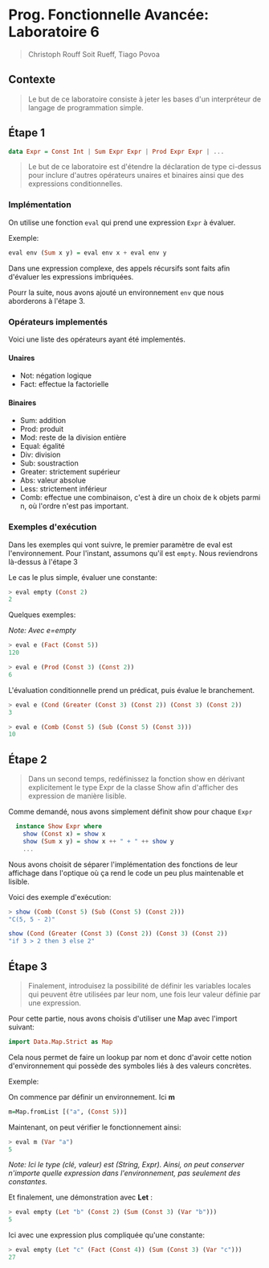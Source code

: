 # Prog. Fonctionnelle Avancée: Laboratoire 6

> Christoph Rouff Soit Rueff, Tiago Povoa

## Contexte

> Le but de ce laboratoire consiste à jeter les bases d'un interpréteur de langage de programmation simple.

## Étape 1

```haskell
data Expr = Const Int | Sum Expr Expr | Prod Expr Expr | ...
```

> Le but de ce laboratoire est d'étendre la déclaration de type ci-dessus pour inclure d'autres opérateurs unaires et binaires ainsi que des expressions conditionnelles.

### Implémentation

On utilise une fonction `eval` qui prend une expression `Expr` à évaluer. 

Exemple:

```haskell
eval env (Sum x y) = eval env x + eval env y
```

Dans une expression complexe, des appels récursifs sont faits afin d'évaluer les expressions imbriquées.

Pourr la suite, nous avons ajouté un environnement `env` que nous aborderons à l'étape 3.

### Opérateurs implementés

Voici une liste des opérateurs ayant été implementés.

#### Unaires

* Not: négation logique
* Fact: effectue la factorielle

#### Binaires

* Sum: addition
* Prod: produit
* Mod: reste de la division entière
* Equal: égalité
* Div: division
* Sub: soustraction
* Greater: strictement supérieur
* Abs: valeur absolue
* Less: strictement inférieur
* Comb: effectue une combinaison, c'est à dire un choix de k objets parmi n, où l'ordre n'est pas important.

### Exemples d'exécution

Dans les exemples qui vont suivre, le premier paramètre de eval est l'environnement. Pour l'instant, assumons qu'il est `empty`. Nous reviendrons là-dessus à l'étape 3

Le cas le plus simple, évaluer une constante:

```haskell
> eval empty (Const 2)
2
```

Quelques exemples: 

*Note: Avec e=empty*

```haskell
> eval e (Fact (Const 5))
120
```

```haskell
> eval e (Prod (Const 3) (Const 2))
6
```

L'évaluation conditionnelle prend un prédicat, puis évalue le branchement.

```haskell
> eval e (Cond (Greater (Const 3) (Const 2)) (Const 3) (Const 2))
3
```

```haskell
> eval e (Comb (Const 5) (Sub (Const 5) (Const 3)))
10
```

## Étape 2

> Dans un second temps, redéfinissez la fonction show en dérivant explicitement le
> type Expr de la classe Show afin d'afficher des expression de manière lisible.

Comme demandé, nous avons simplement définit show pour chaque `Expr`

```haskell
  instance Show Expr where
    show (Const x) = show x
    show (Sum x y) = show x ++ " + " ++ show y
    ...
```

Nous avons choisit de séparer l'implémentation des fonctions de leur affichage dans l'optique où ça rend le code un peu plus maintenable et lisible. 

Voici des exemple d'exécution:

```haskell
> show (Comb (Const 5) (Sub (Const 5) (Const 2)))
"C(5, 5 - 2)"
```

```haskell
show (Cond (Greater (Const 3) (Const 2)) (Const 3) (Const 2))
"if 3 > 2 then 3 else 2"
```

## Étape 3

> Finalement, introduisez la possibilité de définir les variables locales qui peuvent
> être utilisées par leur nom, une fois leur valeur définie par une expression.

Pour cette partie, nous avons choisis d'utiliser une Map avec l'import suivant:

``` haskell
import Data.Map.Strict as Map
```

Cela nous permet de faire un lookup par nom et donc d'avoir cette notion d'environnement qui possède des symboles liés à des valeurs concrètes.

Exemple:

On commence par définir un environnement. Ici **m**

```haskell
m=Map.fromList [("a", (Const 5))]
```

Maintenant, on peut vérifier le fonctionnement ainsi:

```haskell
> eval m (Var "a")
5
```

*Note: Ici le type (clé, valeur) est (String, Expr). Ainsi, on peut conserver n'importe quelle expression dans l'environnement, pas seulement des constantes.*

Et finalement, une démonstration avec **Let** :

```haskell
> eval empty (Let "b" (Const 2) (Sum (Const 3) (Var "b")))
5
```

Ici avec une expression plus compliquée qu'une constante:

```haskell
> eval empty (Let "c" (Fact (Const 4)) (Sum (Const 3) (Var "c")))
27
```


